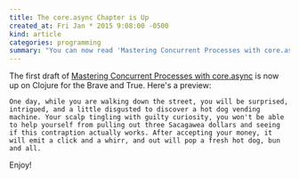 ```yaml
---
title: The core.async Chapter is Up
created_at: Fri Jan * 2015 9:08:00 -0500
kind: article
categories: programming
summary: "You can now read 'Mastering Concurrent Processes with core.async' at <a href='http://www.braveclojure.com/core-async/'>Clojure for the Brave and True</a>"
---
```


The first draft of
[Mastering Concurrent Processes with core.async](http://www.braveclojure.com/core-async/)
is now up on Clojure for the Brave and True. Here's a preview:

    One day, while you are walking down the street, you will be surprised,
    intrigued, and a little disgusted to discover a hot dog vending
    machine. Your scalp tingling with guilty curiosity, you won't be able
    to help yourself from pulling out three Sacagawea dollars and seeing
    if this contraption actually works. After accepting your money, it
    will emit a click and a whirr, and out will pop a fresh hot dog, bun
    and all.

Enjoy!
